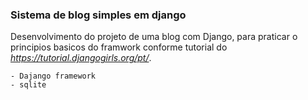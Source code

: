 ### Sistema de blog simples em django

Desenvolvimento do projeto de uma blog com Django, para praticar o principios basicos do framwork conforme tutorial do *https://tutorial.djangogirls.org/pt/*.


    - Dajango framework
    - sqlite
